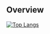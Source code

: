 ## Overview
[![Top Langs](https://github-readme-stats.vercel.app/api/top-langs/?username=chienniman)](https://github.com/anuraghazra/github-readme-stats)
